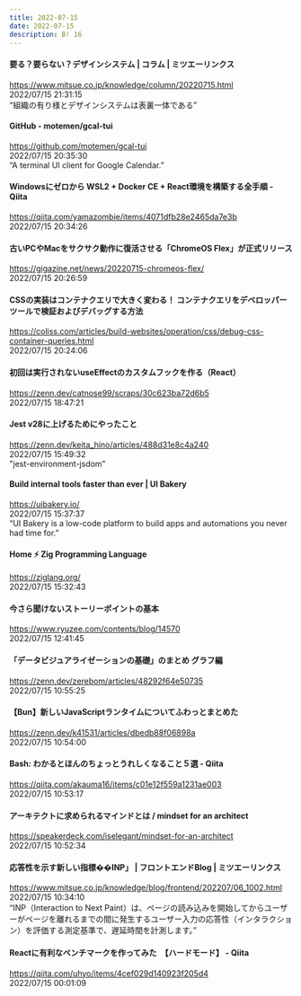 ```yaml
---
title: 2022-07-15
date: 2022-07-15
description: B! 16
---
```


#### 要る？要らない？デザインシステム | コラム | ミツエーリンクス
https://www.mitsue.co.jp/knowledge/column/20220715.html<br>
2022/07/15 21:31:15<br>
“組織の有り様とデザインシステムは表裏一体である”


#### GitHub - motemen/gcal-tui
https://github.com/motemen/gcal-tui<br>
2022/07/15 20:35:30<br>
“A terminal UI client for Google Calendar.”


#### Windowsにゼロから WSL2 + Docker CE + React環境を構築する全手順 - Qiita
https://qiita.com/yamazombie/items/4071dfb28e2465da7e3b<br>
2022/07/15 20:34:26<br>


#### 古いPCやMacをサクサク動作に復活させる「ChromeOS Flex」が正式リリース
https://gigazine.net/news/20220715-chromeos-flex/<br>
2022/07/15 20:26:59<br>


#### CSSの実装はコンテナクエリで大きく変わる！ コンテナクエリをデベロッパーツールで検証およびデバッグする方法
https://coliss.com/articles/build-websites/operation/css/debug-css-container-queries.html<br>
2022/07/15 20:24:06<br>


#### 初回は実行されないuseEffectのカスタムフックを作る（React）
https://zenn.dev/catnose99/scraps/30c623ba72d6b5<br>
2022/07/15 18:47:21<br>


#### Jest v28に上げるためにやったこと
https://zenn.dev/keita_hino/articles/488d31e8c4a240<br>
2022/07/15 15:49:32<br>
"jest-environment-jsdom"


#### Build internal tools faster than ever | UI Bakery
https://uibakery.io/<br>
2022/07/15 15:37:37<br>
“UI Bakery is a low-code platform to build apps and automations you never had time for.”


#### Home ⚡ Zig Programming Language
https://ziglang.org/<br>
2022/07/15 15:32:43<br>


#### 今さら聞けないストーリーポイントの基本
https://www.ryuzee.com/contents/blog/14570<br>
2022/07/15 12:41:45<br>


#### 「データビジュアライゼーションの基礎」のまとめ グラフ編
https://zenn.dev/zerebom/articles/48292f64e50735<br>
2022/07/15 10:55:25<br>


#### 【Bun】新しいJavaScriptランタイムについてふわっとまとめた
https://zenn.dev/k41531/articles/dbedb88f06898a<br>
2022/07/15 10:54:00<br>


#### Bash: わかるとほんのちょっとうれしくなること５選 - Qiita
https://qiita.com/akauma16/items/c01e12f559a1231ae003<br>
2022/07/15 10:53:17<br>


#### アーキテクトに求められるマインドとは / mindset for an architect
https://speakerdeck.com/iselegant/mindset-for-an-architect<br>
2022/07/15 10:52:34<br>


#### 応答性を示す新しい指標��INP」 | フロントエンドBlog | ミツエーリンクス
https://www.mitsue.co.jp/knowledge/blog/frontend/202207/06_1002.html<br>
2022/07/15 10:34:10<br>
“INP（Interaction to Next Paint）は、ページの読み込みを開始してからユーザーがページを離れるまでの間に発生するユーザー入力の応答性（インタラクション）を評価する測定基準で、遅延時間を計測します。”


#### Reactに有利なベンチマークを作ってみた　【ハードモード】 - Qiita
https://qiita.com/uhyo/items/4cef029d140923f205d4<br>
2022/07/15 00:01:09<br>


